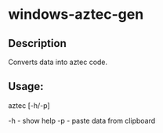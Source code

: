 # windows-aztec-gen
## Description
Converts data into aztec code.

## Usage:
aztec [-h/-p] <data>

 \-h - show help
 \-p - paste data from clipboard